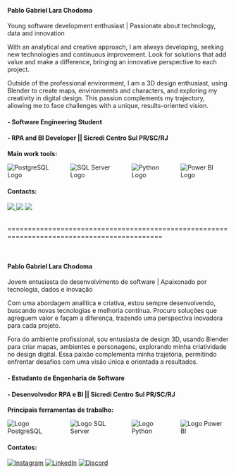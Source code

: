 </div>
 
 &nbsp;
 &nbsp;



#### Pablo Gabriel Lara Chodoma

Young software development enthusiast | Passionate about technology, data and innovation

With an analytical and creative approach, I am always developing, seeking new technologies and continuous improvement. Look for solutions that add value and make a difference, bringing an innovative perspective to each project.

Outside of the professional environment, I am a 3D design enthusiast, using Blender to create maps, environments and characters, and exploring my creativity in digital design. This passion complements my trajectory, allowing me to face challenges with a unique, results-oriented vision.

#### - Software Engineering Student
#### - RPA and BI Developer || Sicredi Centro Sul PR/SC/RJ

<div>
  <p><strong>Main work tools:</strong></p>
  <div style="display: flex; gap: 12px; align-items: center;">
    <!-- PostgreSQL logo -->
    <img src="https://img.shields.io/badge/PostgreSQL-316192?style=for-the-badge&logo=postgresql&logoColor=white" alt="PostgreSQL Logo" />
    <!-- SQL Server logo -->
    <img src="https://img.shields.io/badge/SQL%20Server-CC2927?style=for-the-badge&logo=microsoft-sql-server&logoColor=white" alt="SQL Server Logo" />
    <!-- Python logo -->
    <img src="https://img.shields.io/badge/Python-3776AB?style=for-the-badge&logo=python&logoColor=white" alt="Python Logo" />
    <!-- Power BI logo -->
    <img src="https://img.shields.io/badge/Power%20BI-F2C811?style=for-the-badge&logo=power-bi&logoColor=black" alt="Power BI Logo" />
  </div>
</div>


#### Contacts:

<div> 
<a href="https://www.instagram.com/pablogl.chodoma" target="_blank"><img src="https://img.shields.io/badge/-Instagram-%23E4405F?style=for-the-badge&logo=instagram&logoColor=white">
</a>
<a href="https://www.linkedin.com/in/pablogl-chodoma/" target="_blank"><img src="https://img.shields.io/badge/-LinkedIn-%230077B5?style=for-the-badge&logo=linkedin&logoColor=white"  target="_blank"></a> 
 <a href = "https://discordapp.com/users/758684560077881394"> <img src="https://img.shields.io/badge/Discord-%235865F2.svg?style=for-the-badge&logo=discord&logoColor=white" target="_blank"></a>
</div>

<br/>

============================================================================================

</div>
 
&nbsp;
&nbsp;

#### Pablo Gabriel Lara Chodoma

Jovem entusiasta do desenvolvimento de software | Apaixonado por tecnologia, dados e inovação

Com uma abordagem analítica e criativa, estou sempre desenvolvendo, buscando novas tecnologias e melhoria contínua. Procuro soluções que agreguem valor e façam a diferença, trazendo uma perspectiva inovadora para cada projeto.

Fora do ambiente profissional, sou entusiasta de design 3D, usando Blender para criar mapas, ambientes e personagens, explorando minha criatividade no design digital. Essa paixão complementa minha trajetória, permitindo enfrentar desafios com uma visão única e orientada a resultados.

#### - Estudante de Engenharia de Software  
#### - Desenvolvedor RPA e BI || Sicredi Centro Sul PR/SC/RJ

<div>
  <p><strong>Principais ferramentas de trabalho:</strong></p>
  <div style="display: flex; gap: 12px; align-items: center;">
    <!-- Logo PostgreSQL -->
    <img src="https://img.shields.io/badge/PostgreSQL-316192?style=for-the-badge&logo=postgresql&logoColor=white" alt="Logo PostgreSQL" />
    <!-- Logo SQL Server -->
    <img src="https://img.shields.io/badge/SQL%20Server-CC2927?style=for-the-badge&logo=microsoft-sql-server&logoColor=white" alt="Logo SQL Server" />
    <!-- Logo Python -->
    <img src="https://img.shields.io/badge/Python-3776AB?style=for-the-badge&logo=python&logoColor=white" alt="Logo Python" />
    <!-- Logo Power BI -->
    <img src="https://img.shields.io/badge/Power%20BI-F2C811?style=for-the-badge&logo=power-bi&logoColor=black" alt="Logo Power BI" />
  </div>
</div>

#### Contatos:

<div> 
<a href="https://www.instagram.com/pablogl.chodoma" target="_blank"><img src="https://img.shields.io/badge/-Instagram-%23E4405F?style=for-the-badge&logo=instagram&logoColor=white" alt="Instagram"></a>
<a href="https://www.linkedin.com/in/pablogl-chodoma/" target="_blank"><img src="https://img.shields.io/badge/-LinkedIn-%230077B5?style=for-the-badge&logo=linkedin&logoColor=white" alt="LinkedIn"></a> 
<a href="https://discordapp.com/users/758684560077881394" target="_blank"><img src="https://img.shields.io/badge/Discord-%235865F2.svg?style=for-the-badge&logo=discord&logoColor=white" alt="Discord"></a>
</div>
